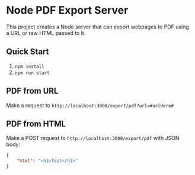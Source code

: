 # Node PDF Export Server

This project creates a Node server that can export webpages to PDF using a URL or raw HTML passed to it.

## Quick Start

1. `npm install`
1. `npm run start`

## PDF from URL

Make a request to `http://localhost:3000/export/pdf?url=#urlHere#`

## PDF from HTML

Make a POST request to `http://localhost:3000/export/pdf` with JSON body:
```json
{
	"html": "<h1>Test</h1>"
}
```
